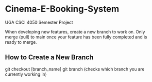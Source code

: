 # Cinema-E-Booking-System
UGA CSCI 4050 Semester Project

When developing new features, create a new branch to work on.
Only merge (pull) to main once your feature has been fully completed and is ready to merge. 

## How to Create a New Branch
git checkout [branch_name] 
git branch (checks which branch you are currently working in)